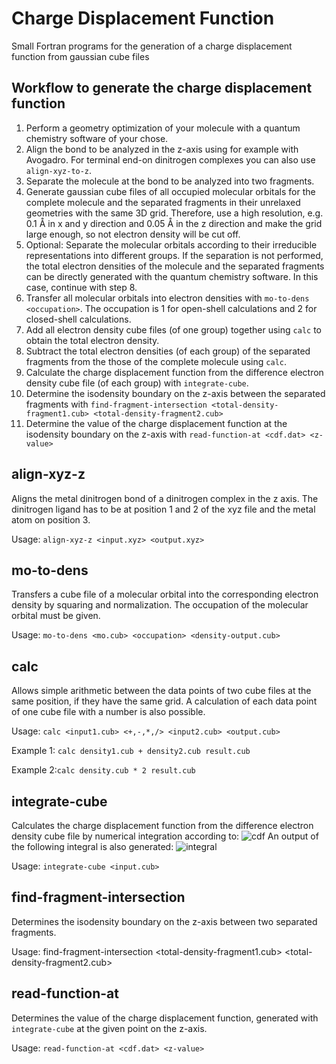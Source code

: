 # Charge Displacement Function
Small Fortran programs for the generation of a charge displacement function from gaussian cube files

## Workflow to generate the charge displacement function
1. Perform a geometry optimization of your molecule with a quantum chemistry software of your chose. 
2. Align the bond to be analyzed in the z-axis using for example with Avogadro. For terminal end-on dinitrogen complexes you can also use `align-xyz-to-z`.
3. Separate the molecule at the bond to be analyzed into two fragments.
4. Generate gaussian cube files of all occupied molecular orbitals for the complete molecule and the separated fragments in their unrelaxed geometries with the same 3D grid. Therefore, use a high resolution, e.g. 0.1 Å in x and y direction and 0.05 Å in the z direction and make the grid large enough, so not electron density will be cut off. 
5. Optional: Separate the molecular orbitals according to their irreducible representations into different groups. If the separation is not performed, the total electron densities of the molecule and the separated fragments can be directly generated with the quantum chemistry software. In this case, continue with step 8.
6. Transfer all molecular orbitals into electron densities with `mo-to-dens <occupation>`. The occupation is 1 for open-shell calculations and 2 for closed-shell calculations. 
7. Add all electron density cube files (of one group) together using `calc` to obtain the total electron density. 
8. Subtract the total electron densities (of each group) of the separated fragments from the those of the complete molecule using `calc`.
9. Calculate the charge displacement function from the difference electron density cube file (of each group) with `integrate-cube`. 
8. Determine the isodensity boundary on the z-axis between the separated fragments with 
`find-fragment-intersection <total-density-fragment1.cub> <total-density-fragment2.cub>`
9. Determine the value of the charge displacement function at the isodensity boundary on the z-axis with 
`read-function-at <cdf.dat> <z-value>`

## align-xyz-z
Aligns the metal dinitrogen bond of a dinitrogen complex in the z axis. The dinitrogen ligand has to be at position 1 and 2 of the xyz file and the metal atom on position 3.

Usage: `align-xyz-z <input.xyz> <output.xyz>`

## mo-to-dens
Transfers a cube file of a molecular orbital into the corresponding electron density by squaring and normalization. The occupation of the molecular orbital must be given. 

Usage: `mo-to-dens <mo.cub> <occupation> <density-output.cub>`

## calc
Allows simple arithmetic between the data points of two cube files at the same position, if they have the same grid. A calculation of each data point of one cube file with a number is also possible.

Usage: `calc <input1.cub> <+,-,*,/> <input2.cub> <output.cub>`

Example 1: `calc density1.cub + density2.cub result.cub`

Example 2:`calc density.cub * 2 result.cub`

## integrate-cube
Calculates the charge displacement function from the difference electron density cube file by numerical integration according to: 
![cdf]( https://github.com/Manuel-Schmitt/charge-displacement-function/tree/main/pictures/cdf.png?raw=true)
An output of the following integral is also generated:
![integral]( https://github.com/Manuel-Schmitt/charge-displacement-function/tree/main/pictures/integral.png?raw=true)

Usage: `integrate-cube <input.cub>` 

## find-fragment-intersection
Determines the isodensity boundary on the z-axis between two separated fragments.

Usage: find-fragment-intersection <total-density-fragment1.cub> <total-density-fragment2.cub>

## read-function-at
Determines the value of the charge displacement function, generated with ` integrate-cube` at the given point on the z-axis. 

Usage: `read-function-at <cdf.dat> <z-value>`
